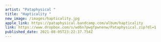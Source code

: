 ```yaml
---
artist: "Pataphysical "
title: "Hapticality "
new_image: /images/hapticality.jpg
apple_link: https://pataphysical.bandcamp.com/album/hapticality
link: https://www.dropbox.com/s/wd6n7pwgfpwnenw/Pataphysical.zip?dl=1
published_date: 2021-08-05T23:22:37.754Z
---
```


